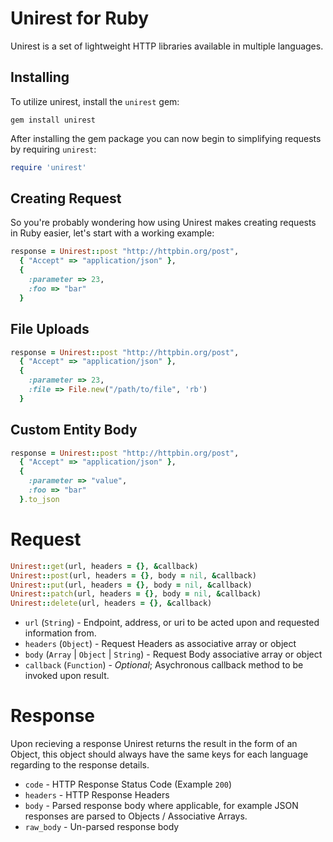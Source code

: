 # Unirest for Ruby

Unirest is a set of lightweight HTTP libraries available in multiple languages.

## Installing
To utilize unirest, install the `unirest` gem:

```
gem install unirest
```

After installing the gem package you can now begin to simplifying requests by requiring `unirest`:

```ruby
require 'unirest'
```

## Creating Request
So you're probably wondering how using Unirest makes creating requests in Ruby easier, let's start with a working example:

```ruby
response = Unirest::post "http://httpbin.org/post",
  { "Accept" => "application/json" },
  {
    :parameter => 23,
    :foo => "bar"
  }
```


## File Uploads
```ruby
response = Unirest::post "http://httpbin.org/post",
  { "Accept" => "application/json" },
  {
    :parameter => 23,
    :file => File.new("/path/to/file", 'rb')
  }
```
 
## Custom Entity Body
```ruby
response = Unirest::post "http://httpbin.org/post",
  { "Accept" => "application/json" },
  {
    :parameter => "value",
    :foo => "bar"
  }.to_json
```

# Request
```ruby
Unirest::get(url, headers = {}, &callback) 
Unirest::post(url, headers = {}, body = nil, &callback)
Unirest::put(url, headers = {}, body = nil, &callback)
Unirest::patch(url, headers = {}, body = nil, &callback)
Unirest::delete(url, headers = {}, &callback)
```
  
- `url` (`String`) - Endpoint, address, or uri to be acted upon and requested information from.
- `headers` (`Object`) - Request Headers as associative array or object
- `body` (`Array` | `Object` | `String`) - Request Body associative array or object
- `callback` (`Function`) - _Optional_; Asychronous callback method to be invoked upon result.

# Response
Upon recieving a response Unirest returns the result in the form of an Object, this object should always have the same keys for each language regarding to the response details.

- `code` - HTTP Response Status Code (Example `200`)
- `headers` - HTTP Response Headers
- `body` - Parsed response body where applicable, for example JSON responses are parsed to Objects / Associative Arrays.
- `raw_body` - Un-parsed response body
